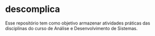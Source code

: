 # descomplica
Esse repositório tem como objetivo armazenar atividades práticas das disciplinas do curso de Análise e Desenvolvimento de Sistemas.
